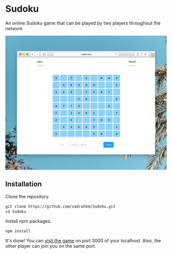 # Sudoku
An online Sudoku game that can be played by two players throughout the network

![](screenshot.png)

## Installation
Clone the repository.
```
git clone https://github.com/sadrahkm/Sudoku.git
cd Sudoku
```
Install npm packages.
```
npm install
```
It's done! You can [visit the game](http://127.0.0.1:3000/) on port 3000 of your localhost.
Also, the other player can join you on the same port.
